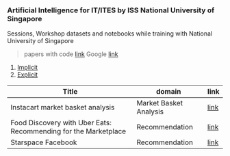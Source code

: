 ### Artificial Intelligence for IT/ITES by ISS National University of Singapore

Sessions, Workshop datasets and notebooks while training with National University of Singapore

> papers with code [link](https://paperswithcode.com/task/recommendation-systems)
> Google [link](https://cloud.google.com/solutions/machine-learning/recommendation-system-tensorflow-create-model)

1.  [Implicit](https://towardsdatascience.com/building-a-collaborative-filtering-recommender-system-with-clickstream-data-dffc86c8c65)
2.  [Explicit](https://towardsdatascience.com/building-and-testing-recommender-systems-with-surprise-step-by-step-d4ba702ef80b)

|Title  	|  domain	| link 	|
|-	|-	|-	|
| Instacart market basket analysis 	| Market Basket Analysis 	| [link](https://medium.com/kaggle-blog/instacart-market-basket-analysis-feda2700cded) 	|
| Food Discovery with Uber Eats: Recommending for the Marketplace 	| Recommendation 	| [link](https://eng.uber.com/uber-eats-recommending-marketplace/) 	|
| Starspace Facebook 	| Recommendation 	| [link](https://ai.facebook.com/tools/starspace) 	|
